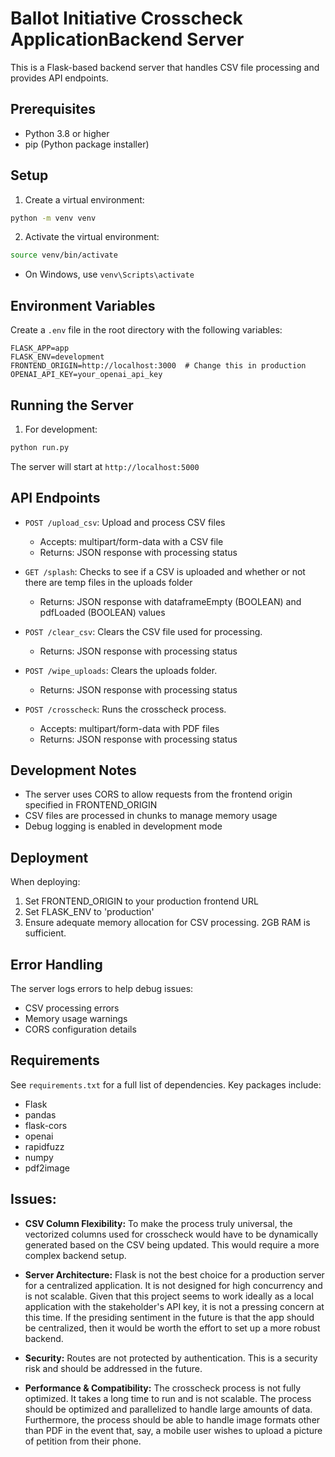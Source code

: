 # Ballot Initiative Crosscheck ApplicationBackend Server

This is a Flask-based backend server that handles CSV file processing and provides API endpoints.

## Prerequisites

- Python 3.8 or higher
- pip (Python package installer)

## Setup

1. Create a virtual environment:

```bash
python -m venv venv
```

2. Activate the virtual environment:

```bash
source venv/bin/activate
```

 - On Windows, use `venv\Scripts\activate`

## Environment Variables

Create a `.env` file in the root directory with the following variables:

```env
FLASK_APP=app
FLASK_ENV=development
FRONTEND_ORIGIN=http://localhost:3000  # Change this in production
OPENAI_API_KEY=your_openai_api_key
```

## Running the Server

1. For development:
```bash
python run.py
```
The server will start at `http://localhost:5000`

## API Endpoints

- `POST /upload_csv`: Upload and process CSV files
  - Accepts: multipart/form-data with a CSV file
  - Returns: JSON response with processing status

- `GET /splash`: Checks to see if a CSV is uploaded and whether or not there are temp files in the uploads folder
  - Returns: JSON response with dataframeEmpty (BOOLEAN) and pdfLoaded (BOOLEAN) values

- `POST /clear_csv`: Clears the CSV file used for processing.
  - Returns: JSON response with processing status

- `POST /wipe_uploads`: Clears the uploads folder.
  - Returns: JSON response with processing status

- `POST /crosscheck`: Runs the crosscheck process.
  - Accepts: multipart/form-data with PDF files
  - Returns: JSON response with processing status

## Development Notes

- The server uses CORS to allow requests from the frontend origin specified in FRONTEND_ORIGIN
- CSV files are processed in chunks to manage memory usage
- Debug logging is enabled in development mode

## Deployment

When deploying:
1. Set FRONTEND_ORIGIN to your production frontend URL
2. Set FLASK_ENV to 'production'
3. Ensure adequate memory allocation for CSV processing. 2GB RAM is sufficient.

## Error Handling

The server logs errors to help debug issues:
- CSV processing errors
- Memory usage warnings
- CORS configuration details

## Requirements

See `requirements.txt` for a full list of dependencies. Key packages include:
- Flask
- pandas
- flask-cors
- openai
- rapidfuzz
- numpy
- pdf2image


## Issues:

* **CSV Column Flexibility:**
  To make the process truly universal, the vectorized columns used for crosscheck would have to be dynamically generated based on the CSV being updated. This would require a more complex backend setup.

* **Server Architecture:**
  Flask is not the best choice for a production server for a centralized application. It is not designed for high concurrency and is not scalable. Given that this project seems to work ideally as a local application with the stakeholder's API key, it is not a pressing concern at this time. If the presiding sentiment in the future is that the app should be centralized, then it would be worth the effort to set up a more robust backend.

* **Security:**
  Routes are not protected by authentication. This is a security risk and should be addressed in the future.

* **Performance & Compatibility:**
  The crosscheck process is not fully optimized. It takes a long time to run and is not scalable. The process should be optimized and parallelized to handle large amounts of data. Furthermore, the process should be able to handle image formats other than PDF in the event that, say, a mobile user wishes to upload a picture of petition from their phone.
